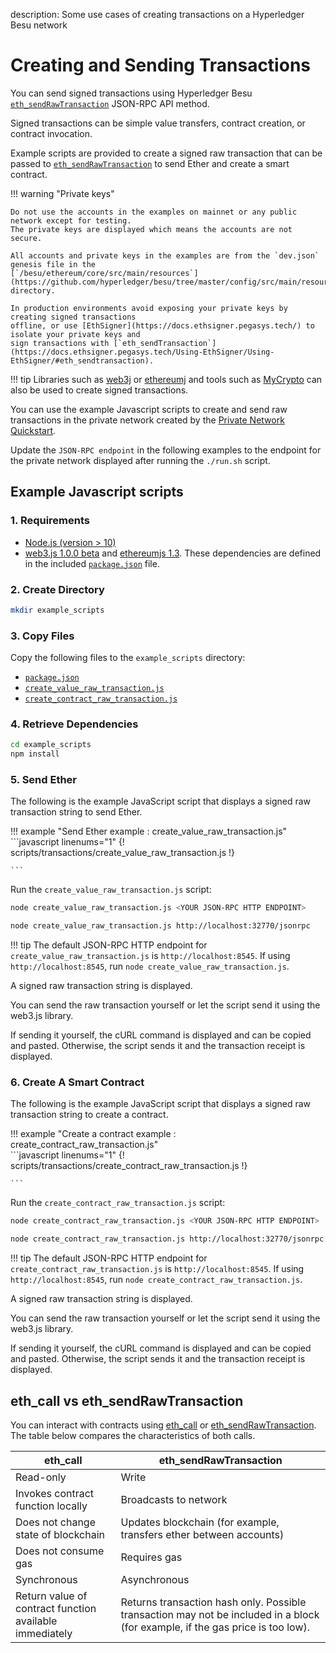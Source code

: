 description: Some use cases of creating transactions on a Hyperledger Besu network
<!--- END of page meta data -->

# Creating and Sending Transactions

You can send signed transactions using Hyperledger Besu [`eth_sendRawTransaction`](../../Reference/API-Methods.md#eth_sendrawtransaction) JSON-RPC API method.

Signed transactions can be simple value transfers, contract creation, or contract invocation.

Example scripts are provided to create a signed raw transaction that can be passed to 
[`eth_sendRawTransaction`](../../Reference/API-Methods.md#eth_sendrawtransaction) to send Ether
and create a smart contract.

!!! warning "Private keys"

    Do not use the accounts in the examples on mainnet or any public network except for testing.
    The private keys are displayed which means the accounts are not secure.
    
    All accounts and private keys in the examples are from the `dev.json` genesis file in the 
    [`/besu/ethereum/core/src/main/resources`](https://github.com/hyperledger/besu/tree/master/config/src/main/resources) directory.

    In production environments avoid exposing your private keys by creating signed transactions 
    offline, or use [EthSigner](https://docs.ethsigner.pegasys.tech/) to isolate your private keys and 
    sign transactions with [`eth_sendTransaction`](https://docs.ethsigner.pegasys.tech/Using-EthSigner/Using-EthSigner/#eth_sendtransaction). 
                     
!!! tip
    Libraries such as [web3j](https://github.com/web3j/web3j) or [ethereumj](https://github.com/ethereum/ethereumj)
    and tools such as [MyCrypto](https://mycrypto.com/) can also be used to create signed transactions.

You can use the example Javascript scripts to create and send raw transactions in the private network 
created by the [Private Network Quickstart](../../Tutorials/Quickstarts/Private-Network-Quickstart.md).

Update the `JSON-RPC endpoint` in the following examples to the endpoint for the private 
network displayed after running the `./run.sh` script.

## Example Javascript scripts

### 1. Requirements

- [Node.js (version > 10)](https://nodejs.org/en/download/)  
- [web3.js 1.0.0 beta](https://github.com/ethereum/web3.js/) and [ethereumjs 1.3](https://github.com/ethereumjs/ethereumjs-tx).
These dependencies are defined in the included [`package.json`](../../scripts/transactions/package.json) file.

### 2. Create Directory
```bash
mkdir example_scripts
```

### 3. Copy Files
Copy the following files to the `example_scripts` directory:

- [`package.json`](../../scripts/transactions/package.json)
- [`create_value_raw_transaction.js`](../../scripts/transactions/create_value_raw_transaction.js)
- [`create_contract_raw_transaction.js`](../../scripts/transactions/create_contract_raw_transaction.js)

### 4. Retrieve Dependencies
```bash
cd example_scripts
npm install
```

### 5. Send Ether
The following is the example JavaScript script that displays a signed raw transaction string to send Ether.

!!! example "Send Ether example : create_value_raw_transaction.js"
    ```javascript linenums="1"
{! scripts/transactions/create_value_raw_transaction.js !}
     
    ```

Run the `create_value_raw_transaction.js` script:

```bash tab="Command"
node create_value_raw_transaction.js <YOUR JSON-RPC HTTP ENDPOINT>
```

```bash tab="Example"
node create_value_raw_transaction.js http://localhost:32770/jsonrpc
```

!!! tip
    The default JSON-RPC HTTP endpoint for `create_value_raw_transaction.js` is `http://localhost:8545`.
    If using `http://localhost:8545`, run `node create_value_raw_transaction.js`.
    
A signed raw transaction string is displayed.

You can send the raw transaction yourself or let the script send it using the web3.js library.

If sending it yourself, the cURL command is displayed and can be copied and pasted. Otherwise, the script sends it and
the transaction receipt is displayed.

### 6. Create A Smart Contract
The following is the example JavaScript script that displays a signed raw transaction string to create a contract.

!!! example "Create a contract example : create_contract_raw_transaction.js"    
    ```javascript linenums="1"
{! scripts/transactions/create_contract_raw_transaction.js !}
     
    ```

Run the `create_contract_raw_transaction.js` script:

```bash tab="Command"
node create_contract_raw_transaction.js <YOUR JSON-RPC HTTP ENDPOINT>
```

```bash tab="Example"
node create_contract_raw_transaction.js http://localhost:32770/jsonrpc
```

!!! tip
    The default JSON-RPC HTTP endpoint for `create_contract_raw_transaction.js` is `http://localhost:8545`.
    If using `http://localhost:8545`, run `node create_contract_raw_transaction.js`.
    
A signed raw transaction string is displayed.

You can send the raw transaction yourself or let the script send it using the web3.js library.

If sending it yourself, the cURL command is displayed and can be copied and pasted. Otherwise, the script sends it and
the transaction receipt is displayed.

## eth_call vs eth_sendRawTransaction

You can interact with contracts using [eth_call](../../Reference/API-Methods.md#eth_call) 
or [eth_sendRawTransaction](../../Reference/API-Methods.md#eth_sendrawtransaction). 
The table below compares the characteristics of both calls.

| eth_call                                                | eth_sendRawTransaction                                                                                                         |
|---------------------------------------------------------|--------------------------------------------------------------------------------------------------------------------------------|
| Read-only                                               | Write                                                                                                                          |
| Invokes contract function locally                       | Broadcasts to network                                                                                                          |
| Does not change state of blockchain                     | Updates blockchain (for example, transfers ether between accounts)                                                             |
| Does not consume gas                                    | Requires gas                                                                                                                   |
| Synchronous                                             | Asynchronous                                                                                                                   |
| Return value of contract function available immediately | Returns transaction hash only.  Possible transaction may not be included in a block (for example, if the gas price is too low). |
